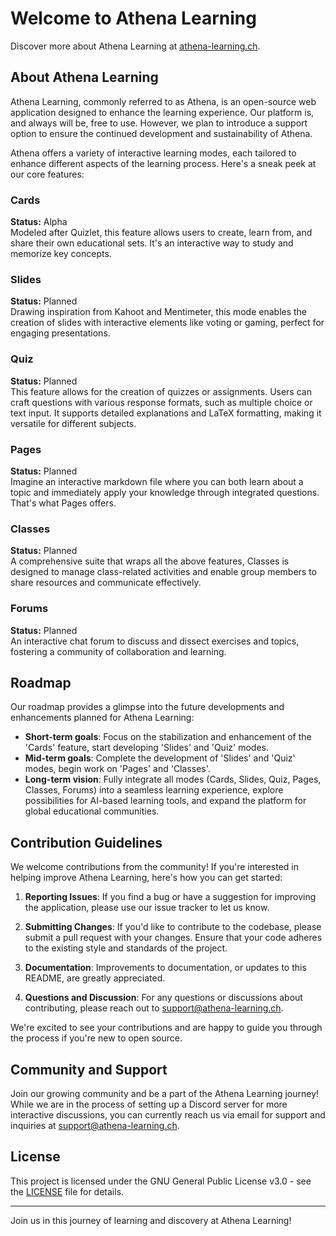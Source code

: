 # Welcome to Athena Learning

Discover more about Athena Learning at [athena-learning.ch](https://athena-learning.ch).

## About Athena Learning

Athena Learning, commonly referred to as Athena, is an open-source web application designed to enhance the learning experience. Our platform is, and always will be, free to use. However, we plan to introduce a support option to ensure the continued development and sustainability of Athena.

Athena offers a variety of interactive learning modes, each tailored to enhance different aspects of the learning process. Here's a sneak peek at our core features:

### Cards
**Status:** Alpha  
Modeled after Quizlet, this feature allows users to create, learn from, and share their own educational sets. It's an interactive way to study and memorize key concepts.

### Slides
**Status:** Planned  
Drawing inspiration from Kahoot and Mentimeter, this mode enables the creation of slides with interactive elements like voting or gaming, perfect for engaging presentations.

### Quiz
**Status:** Planned  
This feature allows for the creation of quizzes or assignments. Users can craft questions with various response formats, such as multiple choice or text input. It supports detailed explanations and LaTeX formatting, making it versatile for different subjects.

### Pages
**Status:** Planned  
Imagine an interactive markdown file where you can both learn about a topic and immediately apply your knowledge through integrated questions. That's what Pages offers.

### Classes
**Status:** Planned  
A comprehensive suite that wraps all the above features, Classes is designed to manage class-related activities and enable group members to share resources and communicate effectively.

### Forums
**Status:** Planned  
An interactive chat forum to discuss and dissect exercises and topics, fostering a community of collaboration and learning.

## Roadmap

Our roadmap provides a glimpse into the future developments and enhancements planned for Athena Learning:

- **Short-term goals**: Focus on the stabilization and enhancement of the 'Cards' feature, start developing 'Slides' and 'Quiz' modes.
- **Mid-term goals**: Complete the development of 'Slides' and 'Quiz' modes, begin work on 'Pages' and 'Classes'.
- **Long-term vision**: Fully integrate all modes (Cards, Slides, Quiz, Pages, Classes, Forums) into a seamless learning experience, explore possibilities for AI-based learning tools, and expand the platform for global educational communities.

## Contribution Guidelines

We welcome contributions from the community! If you're interested in helping improve Athena Learning, here's how you can get started:

1. **Reporting Issues**: If you find a bug or have a suggestion for improving the application, please use our issue tracker to let us know.

2. **Submitting Changes**: If you'd like to contribute to the codebase, please submit a pull request with your changes. Ensure that your code adheres to the existing style and standards of the project.

3. **Documentation**: Improvements to documentation, or updates to this README, are greatly appreciated.

4. **Questions and Discussion**: For any questions or discussions about contributing, please reach out to support@athena-learning.ch.

We're excited to see your contributions and are happy to guide you through the process if you're new to open source.

## Community and Support

Join our growing community and be a part of the Athena Learning journey! While we are in the process of setting up a Discord server for more interactive discussions, you can currently reach us via email for support and inquiries at support@athena-learning.ch.

## License

This project is licensed under the GNU General Public License v3.0 - see the [LICENSE](LICENSE.txt) file for details.

---

Join us in this journey of learning and discovery at Athena Learning!
